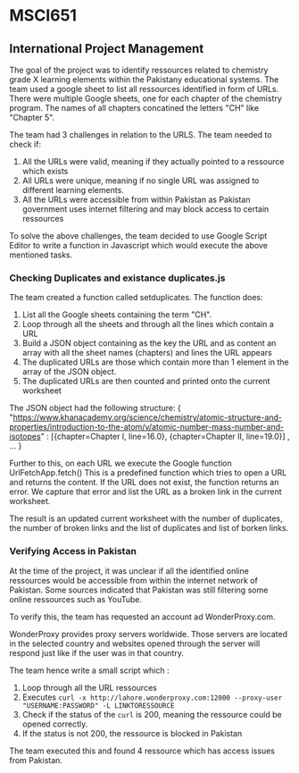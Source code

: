 # MSCI651
## International Project Management
The goal of the project was to identify ressources related to chemistry grade X learning elements within the Pakistany educational systems.
The team used a google sheet to list all ressources identified in form of URLs. There were multiple Google sheets, one for each chapter of the chemistry program. The names of all chapters concatined the letters "CH" like "Chapter 5".

The team had 3 challenges in relation to the URLS. The team needed to check if:
1. All the URLs were valid, meaning if they actually pointed to a ressource which exists
1. All URLs were unique, meaning if no single URL was assigned to different learning elements.
1. All the URLs were accessible from within Pakistan as Pakistan government uses internet filtering and may block access to certain ressources

To solve the above challenges, the team decided to use Google Script Editor to write a function in Javascript which would execute the above mentioned tasks.

### Checking Duplicates and existance duplicates.js

The team created a function called setduplicates. The function does:
1. List all the Google sheets containing the term "CH".
1. Loop through all the sheets and through all the lines which contain a URL
1. Build a JSON object containing as the key the URL and as content an array with all the sheet names (chapters) and lines the URL appears
1. The duplicated URLs are those which contain more than 1 element in the array of the JSON object.
1. The duplicated URLs are then counted and printed onto the current worksheet

The JSON object had the following structure:
{
  "https://www.khanacademy.org/science/chemistry/atomic-structure-and-properties/introduction-to-the-atom/v/atomic-number-mass-number-and-isotopes" : [{chapter=Chapter I, line=16.0}, {chapter=Chapter II, line=19.0}]
  , ...
  }

Further to this, on each URL we execute the Google function UrlFetchApp.fetch()
This is a predefined function which tries to open a URL and returns the content. If the URL does not exist, the function returns an error. We capture that error and list the URL as a broken link in the current worksheet.

The result is an updated current worksheet with the number of duplicates, the number of broken links and the list of duplicates and list of borken links.
### Verifying Access in Pakistan
At the time of the project, it was unclear if all the identified online ressources would be accessible from within the internet network of Pakistan. Some sources indicated that Pakistan was still filtering some online ressources such as YouTube.

To verify this, the team has requested an account ad WonderProxy.com.

WonderProxy provides proxy servers worldwide. Those servers are located in the selected country and websites opened through the server will respond just like if the user was in that country.

The team hence write a small script which :
1. Loop through all the URL ressources
1. Executes `curl -x http://lahore.wonderproxy.com:12000 --proxy-user "USERNAME:PASSWORD" -L LINKTORESSOURCE`
1. Check if the status of the `curl` is 200, meaning the ressource could be opened correctly.
1. If the status is not 200, the ressource is blocked in Pakistan

The team executed this and found 4 ressource which has access issues from Pakistan.

